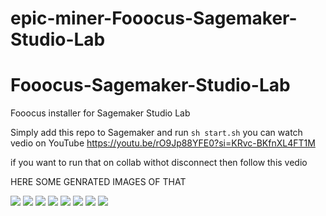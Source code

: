 # epic-miner-Fooocus-Sagemaker-Studio-Lab

# Fooocus-Sagemaker-Studio-Lab
Fooocus installer for Sagemaker Studio Lab

Simply add this repo to Sagemaker and run `sh start.sh`
you can watch vedio on YouTube https://youtu.be/rO9Jp88YFE0?si=KRvc-BKfnXL4FT1M

if you want to run that on collab withot disconnect then follow this vedio


HERE SOME GENRATED  IMAGES OF THAT

<img src="https://miro.medium.com/v2/resize:fit:1100/format:webp/1*NywGcBZRUBmhWQRDnNTV4g.png" wideth=500)>

<img src="https://miro.medium.com/v2/resize:fit:1100/format:webp/1*KadWst058CvtkoHR82hfiQ.png" wideth=500)>

<img src="https://miro.medium.com/v2/resize:fit:720/format:webp/1*mfvxTN_BLsm142j9cFRHSw.png" wideth=500)>

<img src="https://miro.medium.com/v2/resize:fit:720/format:webp/1*-nKAJs46O5eO0xJkV1P_uw.png" wideth=500)>

<img src="https://miro.medium.com/v2/resize:fit:1100/format:webp/1*jqkcbOeSVdSRtNaTeQZA8A.png" wideth=500)>

<img src="https://miro.medium.com/v2/resize:fit:720/format:webp/1*E2B2gNo9u85kruKzjwUhyg.png" wideth=500)>

<img src="https://miro.medium.com/v2/resize:fit:720/format:webp/1*Z0RECpwByHu3evMibMr0Sw.png" wideth=500)>

<img src="https://miro.medium.com/v2/resize:fit:720/format:webp/1*RN0eF4lQu9I7qF49uEarPw.png" wideth=500)>
